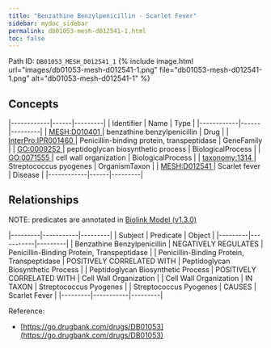 ```yaml
---
title: "Benzathine Benzylpenicillin - Scarlet Fever"
sidebar: mydoc_sidebar
permalink: db01053-mesh-d012541-1.html
toc: false 
---
```



Path ID: `DB01053_MESH_D012541_1`
{% include image.html url="images/db01053-mesh-d012541-1.png" file="db01053-mesh-d012541-1.png" alt="db01053-mesh-d012541-1" %}

## Concepts

|------------|------|---------|
| Identifier | Name | Type    |
|------------|------|---------|
| <a href="https://identifiers.org/MESH:D010401">MESH:D010401 </a> | benzathine benzylpenicillin | Drug |
| <a href="https://identifiers.org/InterPro:IPR001460">InterPro:IPR001460 </a> | Penicillin-binding protein, transpeptidase | GeneFamily |
| <a href="https://identifiers.org/GO:0009252">GO:0009252 </a> | peptidoglycan biosynthetic process | BiologicalProcess |
| <a href="https://identifiers.org/GO:0071555">GO:0071555 </a> | cell wall organization | BiologicalProcess |
| <a href="https://identifiers.org/taxonomy:1314">taxonomy:1314 </a> | Streptococcus pyogenes | OrganismTaxon |
| <a href="https://identifiers.org/MESH:D012541">MESH:D012541 </a> | Scarlet fever | Disease |
|------------|------|---------|

## Relationships


NOTE: predicates are annotated in <a href="https://github.com/biolink/biolink-model/releases/tag/v1.3.0">Biolink Model (v1.3.0)</a>

|---------|-----------|---------|
| Subject | Predicate | Object  |
|---------|-----------|---------|
| Benzathine Benzylpenicillin | NEGATIVELY REGULATES | Penicillin-Binding Protein, Transpeptidase |
| Penicillin-Binding Protein, Transpeptidase | POSITIVELY CORRELATED WITH | Peptidoglycan Biosynthetic Process |
| Peptidoglycan Biosynthetic Process | POSITIVELY CORRELATED WITH | Cell Wall Organization |
| Cell Wall Organization | IN TAXON | Streptococcus Pyogenes |
| Streptococcus Pyogenes | CAUSES | Scarlet Fever |
|---------|-----------|---------|

Reference: 
  - [https://go.drugbank.com/drugs/DB01053](https://go.drugbank.com/drugs/DB01053)
